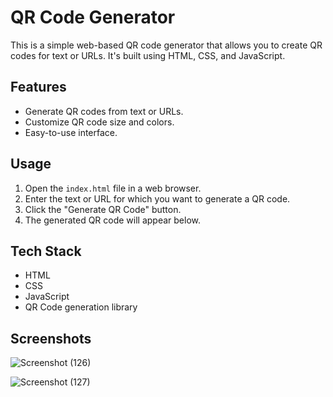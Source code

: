 
# QR Code Generator

This is a simple web-based QR code generator that allows you to create QR codes for text or URLs. It's built using HTML, CSS, and JavaScript.


## Features

- Generate QR codes from text or URLs.
- Customize QR code size and colors.
- Easy-to-use interface.


## Usage

1. Open the `index.html` file in a web browser.
2. Enter the text or URL for which you want to generate a QR code.
3. Click the "Generate QR Code" button.
4. The generated QR code will appear below.

## Tech Stack
- HTML
- CSS
- JavaScript
- QR Code generation library


## Screenshots

![Screenshot (126)](https://github.com/AvaniK-2002/QR-code-generator/assets/138095216/7d092ce2-2586-431b-a40b-0af27e7087f6)

![Screenshot (127)](https://github.com/AvaniK-2002/QR-code-generator/assets/138095216/8b0489bb-443a-4e81-a797-2ece28b7009d)

